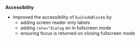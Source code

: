 **Accessibility**

- Improved the accessibility of `EuiCodeBlock`s by
  - adding screen reader only labels
  - adding `role="dialog` on in fullscreen mode
  - ensuring focus is returned on closing fullscreen mode

